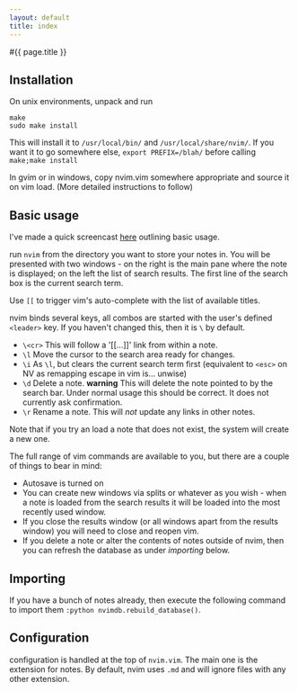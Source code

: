 ```yaml
---
layout: default
title: index
---
```


#{{ page.title }}

## Installation

On unix environments, unpack and run
````
make
sudo make install
````
This will install it to `/usr/local/bin/` and `/usr/local/share/nvim/`. If you want it to go somewhere else, `export PREFIX=/blah/` before calling `make;make install`

In gvim or in windows, copy nvim.vim somewhere appropriate and source it on vim load. (More detailed instructions to follow)


## Basic usage
I've made a quick screencast [here](http://showterm.io/3668688fe06b53482da16) outlining basic usage.

run `nvim` from the directory you want to store your notes in. You will be presented with two windows - on the right is the main pane where the note is displayed; on the left the list of search results.
The first line of the search box is the current search term.

Use `[[` to trigger vim's auto-complete with the list of available titles.

nvim binds several keys, all combos are started with the user's defined `<leader>` key. If you haven't changed this, then it is `\` by default.

* `\<cr>`  This will follow a '[[...]]' link from within a note.
* `\l` Move the cursor to the search area ready for changes.
* `\i` As `\l`, but clears the current search term first (equivalent to `<esc>` on NV as remapping escape in vim is... unwise)
* `\d` Delete a note. **warning** This will delete the note pointed to by the search bar. Under normal usage this should be correct. 
 It does not currently ask confirmation.
* `\r` Rename a note. This will *not* update any links in other notes.


Note that if you try an load a note that does not exist, the system will create a new one.

The full range of vim commands are available to you, but there are a couple of things to bear in mind:

* Autosave is turned on
* You can create new windows via splits or whatever as you wish - when a note is loaded from the search results it will be loaded into the most recently used window.
* If you close the results window (or all windows apart from the results window) you will need to close and reopen vim.
* If you delete a note or alter the contents of notes outside of nvim, then you can refresh the database as under _importing_ below.

## Importing
If you have a bunch of notes already, then execute the following command to import them `:python nvimdb.rebuild_database()`. 

## Configuration
configuration is handled at the top of `nvim.vim`. The main one is the extension for notes. By default, nvim uses `.md` and will ignore files with any other extension.

